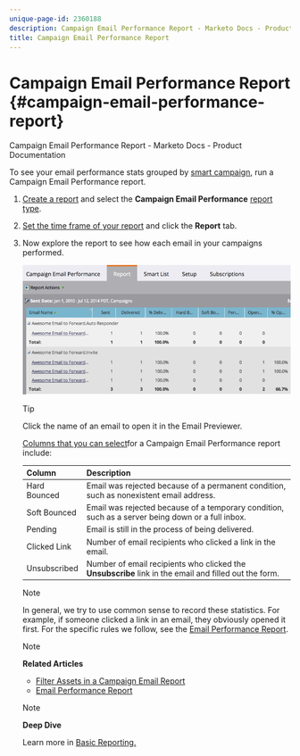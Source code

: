 ```yaml
---
unique-page-id: 2360188
description: Campaign Email Performance Report - Marketo Docs - Product Documentation
title: Campaign Email Performance Report
---
```


# Campaign Email Performance Report {#campaign-email-performance-report}

Campaign Email Performance Report - Marketo Docs - Product Documentation

To see your email performance stats grouped by [smart campaign](../../../../../welcome-to-marketo-docs/product-docs/core-marketo-concepts/smart-campaigns.md), run a Campaign Email Performance report.

1. [Create a report](../../../../../welcome-to-marketo-docs/product-docs/reporting/basic-reporting/creating-reports/create-a-report-in-a-program.md) and select the **Campaign Email Performance** [report type](report-type-overview.md).
1. [Set the time frame of your report](../../../../../welcome-to-marketo-docs/product-docs/reporting/basic-reporting/editing-reports/change-a-report-time-frame.md) and click the **Report** tab.
1. Now explore the report to see how each email in your campaigns performed.

   ![](assets/image2014-9-16-16-3a19-3a59.png)

   >[!TIP]
   >
   >Click the name of an email to open it in the Email Previewer.

   [Columns that you can select](../../../../../welcome-to-marketo-docs/product-docs/reporting/basic-reporting/editing-reports/select-report-columns.md)for a Campaign Email Performance report include:  

   | Column |Description |
   |---|---|
   | Hard Bounced |Email was rejected because of a permanent condition, such as nonexistent email address. |
   | Soft Bounced |Email was rejected because of a temporary condition, such as a server being down or a full inbox. |
   | Pending |Email is still in the process of being delivered. |
   | Clicked Link |Number of email recipients who clicked a link in the email. |
   | Unsubscribed |Number of email recipients who clicked the **Unsubscribe** link in the email and filled out the form. |

   >[!NOTE]
   >
   >In general, we try to use common sense to record these statistics. For example, if someone clicked a link in an email, they obviously opened it first. For the specific rules we follow, see the [Email Performance Report](../../../../../welcome-to-marketo-docs/product-docs/email-marketing/email-programs/email-program-data/email-performance-report.md).

   >[!NOTE]
   >
   >**Related Articles**
   >
   >    
   >    
   >    * [Filter Assets in a Campaign Email Report](../../../../../welcome-to-marketo-docs/product-docs/reporting/basic-reporting/report-activity/filter-assets-in-a-campaign-email-reports.md)
   >    * [Email Performance Report](../../../../../welcome-to-marketo-docs/product-docs/email-marketing/email-programs/email-program-data/email-performance-report.md)
   >    
   >

   >[!NOTE]
   >
   >**Deep Dive**
   >
   >
   >Learn more in [Basic Reporting.](../../../../../welcome-to-marketo-docs/product-docs/reporting/basic-reporting.md)


